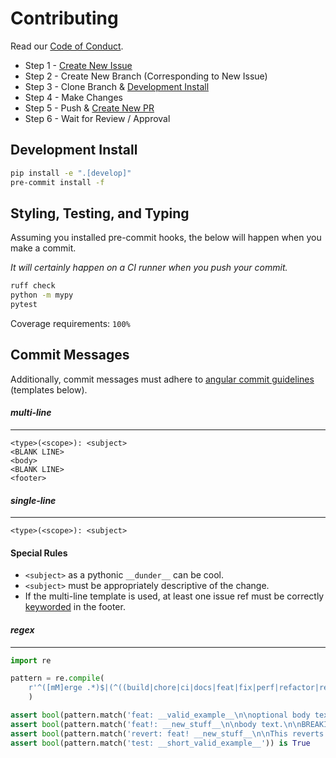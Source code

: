 Contributing
============

Read our [Code of Conduct](https://github.com/dan1hc/ft3/blob/main/CODE_OF_CONDUCT.md).

* Step 1 - [Create New Issue](https://github.com/dan1hc/ft3/issues/new)
* Step 2 - Create New Branch (Corresponding to New Issue)
* Step 3 - Clone Branch & [Development Install](#development-install)
* Step 4 - Make Changes
* Step 5 - Push & [Create New PR](https://github.com/dan1hc/ft3/pulls)
* Step 6 - Wait for Review / Approval

Development Install
-------------------

```bash
pip install -e ".[develop]"
pre-commit install -f
```

Styling, Testing, and Typing
----------------------------

Assuming you installed pre-commit hooks, the below will happen when you make a commit.

*It will certainly happen on a CI runner when you push your commit.*

```bash
ruff check
python -m mypy
pytest
```

Coverage requirements: `100%`

Commit Messages
---------------

Additionally, commit messages must adhere to [angular commit guidelines](https://github.com/angular/angular.js/blob/master/DEVELOPERS.md#commits) (templates below).

#### _multi-line_

---

```
<type>(<scope>): <subject>
<BLANK LINE>
<body>
<BLANK LINE>
<footer>
```

#### _single-line_

---

```
<type>(<scope>): <subject>
```

#### Special Rules

* `<subject>` as a pythonic `__dunder__` can be cool.
* `<subject>` must be appropriately descriptive of the change.
* If the multi-line template is used, at least one issue ref must be correctly [keyworded](https://docs.github.com/en/get-started/writing-on-github/working-with-advanced-formatting/using-keywords-in-issues-and-pull-requests) in the footer.


#### _regex_

---

```py
import re

pattern = re.compile(
    r'^([mM]erge .*)$|(^((build|chore|ci|docs|feat|fix|perf|refactor|revert|style|test)!?: .+)((\n\n(.+)\n\n)((BREAKING CHANGE|DEPRECATED)(: )(.+)\n\n(.+)\n\n\n)?(resolve[ds]? \#[A-Z0-9\-]+|fix(ed|es)? \#[A-Z0-9\-]+|close[ds]? \#[A-Z0-9\-]+)((, )(resolve[ds]? \#[A-Z0-9\-]+|fix(ed|es)? \#[A-Z0-9\-]+|close[ds]? \#[A-Z0-9\-]+))?)?$)|(^revert: ((build|chore|ci|docs|feat|fix|perf|refactor|revert|style|test)!?: .+)(\n\n(This reverts commit [a-z0-9]{40}\..*)\n\n)(fix(ed|es)? \#[A-Z0-9\-]+)((, )(fix(ed|es)? \#[A-Z0-9\-]+))?$)'
    )

assert bool(pattern.match('feat: __valid_example__\n\noptional body text\n\ncloses #1, resolve #2')) is True
assert bool(pattern.match('feat!: __new_stuff__\n\nbody text.\n\nBREAKING CHANGE: Breaks stuff.\n\nDetails on how stuff breaks and what to do.\n\n\nresolves #1')) is True
assert bool(pattern.match('revert: feat! __new_stuff__\n\nThis reverts commit 2c4ed28b069267f39974b5da50795c5210040e33. Because reasons.\n\nfixes #TKT-123')) is True
assert bool(pattern.match('test: __short_valid_example__')) is True

```
